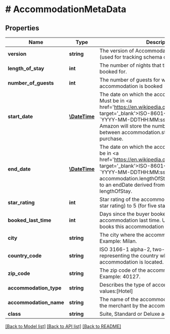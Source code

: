 # # AccommodationMetaData

## Properties

Name | Type | Description | Notes
------------ | ------------- | ------------- | -------------
**version** | **string** | The version of AccommodationMetaData field (used for tracking schema changes to the field) | [optional]
**length_of_stay** | **int** | The number of nights that the accommodation was booked for. | [optional]
**number_of_guests** | **int** | The number of guests for which the accommodation is booked | [optional]
**start_date** | [**\DateTime**](\DateTime.md) | The date on which the accommodation starts. Must be in &lt;a href&#x3D;&#39;https://en.wikipedia.org/wiki/ISO_8601&#39; target&#x3D;&#39;_blank&#39;&gt;ISO-8601&lt;/a&gt; format (e.g. &#x60;YYYY-MM-DDTHH:MM:ss.SSSZ&#x60;). Internally, Amazon will store the number of days and hours between accommodation.startDate and time of the purchase. | [optional]
**end_date** | [**\DateTime**](\DateTime.md) | The date on which the accommodation ends. Must be in &lt;a href&#x3D;&#39;https://en.wikipedia.org/wiki/ISO_8601&#39; target&#x3D;&#39;_blank&#39;&gt;ISO-8601&lt;/a&gt; format (e.g. &#x60;YYYY-MM-DDTHH:MM:ss.SSSZ&#x60;). If accommodation.lengthOfStay is given, we default to an endDate derived from startDate and lengthOfStay. | [optional]
**star_rating** | **int** | Star rating of the accommodation. From 0 (for no star rating) to 5 (for five star hotels) | [optional]
**booked_last_time** | **int** | Days since the buyer booked the same accommodation last time. Use value -1 if buyer books this accommodation for the first time. | [optional]
**city** | **string** | The city where the accommodation is located. Example: Milan. | [optional]
**country_code** | **string** | ISO 3166-1 alpha-2, two-letter country code, representing the country where the accommodation is located. Example: IT. | [optional]
**zip_code** | **string** | The zip code of the accommodation address. Example: 40127. | [optional]
**accommodation_type** | **string** | Describes the type of accommodation, valid values:[Hotel] | [optional]
**accommodation_name** | **string** | The name of the accommodation, as provided to the merchant by the accommodation itself. | [optional]
**class** | **string** | Suite, Standard or Deluxe accommodation | [optional]

[[Back to Model list]](../../README.md#models) [[Back to API list]](../../README.md#endpoints) [[Back to README]](../../README.md)
